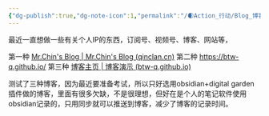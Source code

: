 ```yaml
---
{"dg-publish":true,"dg-note-icon":1,"permalink":"/🌒Action_行动/Blog_博客/About_Blog/","dgPassFrontmatter":true,"noteIcon":1,"created":"2024-08-24T23:04:01.347+08:00","updated":"2024-08-31T15:05:07.634+08:00"}
---
```


最近一直想做一些有关个人IP的东西，订阅号、视频号、博客、网站等，

第一种
[Mr.Chin's Blog | Mr.Chin's Blog (qinclan.cn)](https://qinclan.cn)
 第二种
https://btw-q.github.io/
第三种
[博客主页 | 博客演示 (btw-q.github.io)](https://btw-q.github.io/blog/)

测试了三种博客，因为最近要准备考试，所以只好选用obsidian+digital garden插件做的博客，里面有很多欠缺，不是很理想，但好在是个人的笔记软件使用obsidian记录的，只用同步就可以推送到博客，减少了博客的记录时间。
